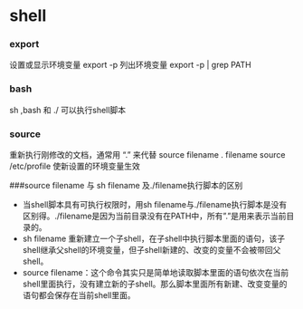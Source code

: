 # shell

### export
设置或显示环境变量
export -p 列出环境变量
export -p | grep PATH

### bash
sh ,bash 和 ./ 可以执行shell脚本

### source
重新执行刚修改的文档，通常用 “.” 来代替
source filename 
. filename
source /etc/profile 使新设置的环境变量生效

###source filename 与 sh filename 及./filename执行脚本的区别
+ 当shell脚本具有可执行权限时，用sh filename与./filename执行脚本是没有区别得。./filename是因为当前目录没有在PATH中，所有”.”是用来表示当前目录的。
+  sh filename 重新建立一个子shell，在子shell中执行脚本里面的语句，该子shell继承父shell的环境变量，但子shell新建的、改变的变量不会被带回父shell。
+ source filename：这个命令其实只是简单地读取脚本里面的语句依次在当前shell里面执行，没有建立新的子shell。那么脚本里面所有新建、改变变量的语句都会保存在当前shell里面。
